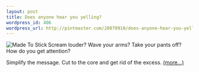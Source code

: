 ```yaml
--- 
layout: post
title: Does anyone hear you yelling?
wordpress_id: 406
wordpress_url: http://pintmaster.com/20070910/does-anyone-hear-you-yelling/
---
```

<p><a href="http://www.amazon.com/gp/product/1400064287/105-7279884-3758821?ie=UTF8&amp;tag=onmacnet-20&amp;linkCode=xm2&amp;camp=1789&amp;creativeASIN=1400064287"><img src="http://topstartup.com/wp-content/uploads/2007/09/41y3eagje9l_ss500_.thumbnail.jpg" alt="Made To Stick" align="left" /></a>Scream louder? Wave your arms? Take your pants off? How do you get attention?</p>
<p>Simplify the message. Cut to the core and get rid of the excess.  <a href="http://topstartup.com/2007/09/10/does-anyone-hear-you-yelling/#more-180">(more&hellip;)</a></p>
